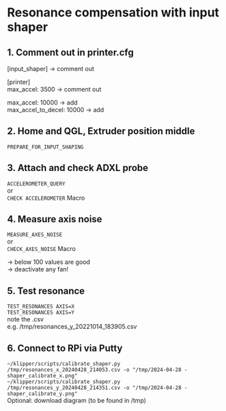 # Resonance compensation with input shaper
## 1. Comment out in printer.cfg
[input_shaper] -> comment out  

[printer]  
max_accel: 3500 -> comment out  

max_accel: 10000  -> add  
max_accel_to_decel: 10000 -> add  

## 2. Home and QGL, Extruder position middle
```PREPARE_FOR_INPUT_SHAPING```  

## 3. Attach and check ADXL probe
```ACCELEROMETER_QUERY```  
or  
```CHECK ACCELEROMETER``` Macro  

## 4. Measure axis noise
```MEASURE_AXES_NOISE```  
or  
```CHECK_AXES_NOISE``` Macro  

-> below 100 values are good  
-> deactivate any fan!

## 5. Test resonance  
```TEST_RESONANCES AXIS=X```  
```TEST_RESONANCES AXIS=Y```  
note the .csv  
e.g. /tmp/resonances_y_20221014_183905.csv  

## 6. Connect to RPi via Putty  
```~/klipper/scripts/calibrate_shaper.py /tmp/resonances_x_20240428_214053.csv -o "/tmp/2024-04-28 - shaper_calibrate_x.png"```  
```~/klipper/scripts/calibrate_shaper.py /tmp/resonances_y_20240428_214351.csv -o "/tmp/2024-04-28 - shaper_calibrate_y.png"```  
Optional: download diagram (to be found in /tmp)  
